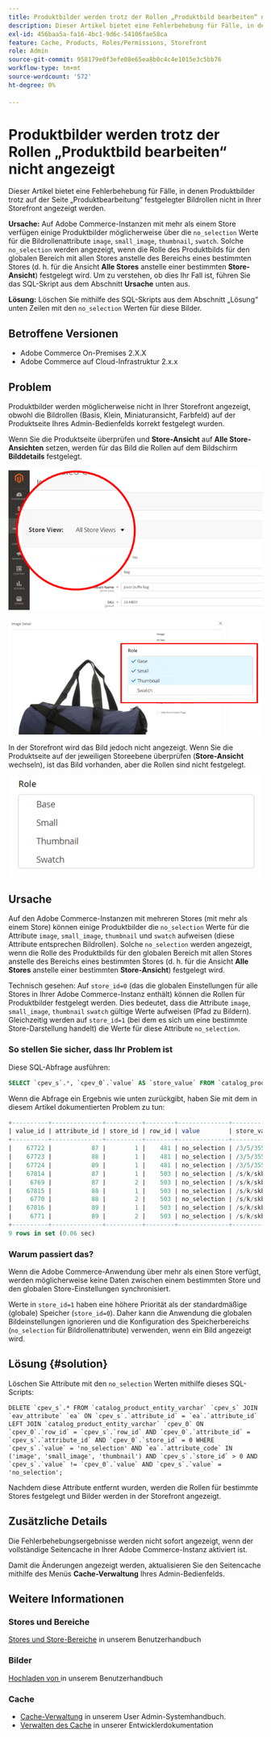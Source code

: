 ```yaml
---
title: Produktbilder werden trotz der Rollen „Produktbild bearbeiten“ nicht angezeigt
description: Dieser Artikel bietet eine Fehlerbehebung für Fälle, in denen Produktbilder trotz auf der Seite „Produktbearbeitung“ festgelegter Bildrollen nicht in Ihrer Storefront angezeigt werden.
exl-id: 456baa5a-fa16-4bc1-9d6c-54106fae58ca
feature: Cache, Products, Roles/Permissions, Storefront
role: Admin
source-git-commit: 958179e0f3efe08e65ea8b0c4c4e1015e3c5bb76
workflow-type: tm+mt
source-wordcount: '572'
ht-degree: 0%

---
```


# Produktbilder werden trotz der Rollen „Produktbild bearbeiten“ nicht angezeigt

Dieser Artikel bietet eine Fehlerbehebung für Fälle, in denen Produktbilder trotz auf der Seite „Produktbearbeitung“ festgelegter Bildrollen nicht in Ihrer Storefront angezeigt werden.

**Ursache:** Auf Adobe Commerce-Instanzen mit mehr als einem Store verfügen einige Produktbilder möglicherweise über die `no_selection` Werte für die Bildrollenattribute `image`, `small_image`, `thumbnail`, `swatch`. Solche `no_selection` werden angezeigt, wenn die Rolle des Produktbilds für den globalen Bereich mit allen Stores anstelle des Bereichs eines bestimmten Stores (d. h. für die Ansicht **Alle Stores** anstelle einer bestimmten **Store-Ansicht**) festgelegt wird. Um zu verstehen, ob dies Ihr Fall ist, führen Sie das SQL-Skript aus dem Abschnitt **Ursache** unten aus.

**Lösung:** Löschen Sie mithilfe des SQL-Skripts aus dem Abschnitt „Lösung“ unten Zeilen mit den `no_selection` Werten für diese Bilder.

## Betroffene Versionen

* Adobe Commerce On-Premises 2.X.X
* Adobe Commerce auf Cloud-Infrastruktur 2.x.x

## Problem

Produktbilder werden möglicherweise nicht in Ihrer Storefront angezeigt, obwohl die Bildrollen (Basis, Klein, Miniaturansicht, Farbfeld) auf der Produktseite Ihres Admin-Bedienfelds korrekt festgelegt wurden.

Wenn Sie die Produktseite überprüfen und **Store-Ansicht** auf **Alle Store-Ansichten** setzen, werden für das Bild die Rollen auf dem Bildschirm **Bilddetails** festgelegt.

![all_store_views.png](assets/all_store_views.png)

![image_roles.png](assets/image_roles.png)

In der Storefront wird das Bild jedoch nicht angezeigt. Wenn Sie die Produktseite auf der jeweiligen Storeebene überprüfen (**Store-Ansicht** wechseln), ist das Bild vorhanden, aber die Rollen sind nicht festgelegt.

![image_roles_not_set.png](assets/image_roles_not_set.png)

## Ursache

Auf den Adobe Commerce-Instanzen mit mehreren Stores (mit mehr als einem Store) können einige Produktbilder die `no_selection` Werte für die Attribute `image`, `small_image`, `thumbnail` und `swatch` aufweisen (diese Attribute entsprechen Bildrollen). Solche `no_selection` werden angezeigt, wenn die Rolle des Produktbilds für den globalen Bereich mit allen Stores anstelle des Bereichs eines bestimmten Stores (d. h. für die Ansicht **Alle Stores** anstelle einer bestimmten **Store-Ansicht**) festgelegt wird.

Technisch gesehen: Auf `store_id=0` (das die globalen Einstellungen für alle Stores in Ihrer Adobe Commerce-Instanz enthält) können die Rollen für Produktbilder festgelegt werden. Dies bedeutet, dass die Attribute `image`, `small_image`, `thumbnail` `swatch` gültige Werte aufweisen (Pfad zu Bildern). Gleichzeitig werden auf `store_id=1` (bei dem es sich um eine bestimmte Store-Darstellung handelt) die Werte für diese Attribute `no_selection`.

### So stellen Sie sicher, dass Ihr Problem ist

Diese SQL-Abfrage ausführen:

```sql
SELECT `cpev_s`.*, `cpev_0`.`value` AS `store_value` FROM `catalog_product_entity_varchar` `cpev_s` JOIN `eav_attribute` `ea` ON `cpev_s`.`attribute_id` = `ea`.`attribute_id` LEFT JOIN `catalog_product_entity_varchar` `cpev_0` ON `cpev_0`.`row_id` = `cpev_s`.`row_id` AND `cpev_0`.`attribute_id` = `cpev_s`.`attribute_id` AND `cpev_0`.`store_id` = 0 WHERE `cpev_s`.`value` = 'no_selection' AND `ea`.`attribute_code` IN ('image', 'small_image', 'thumbnail') AND `cpev_s`.`store_id` > 0 AND `cpev_s`.`value` != `cpev_0`.`value` AND `cpev_s`.`value` = 'no_selection';
```

Wenn die Abfrage ein Ergebnis wie unten zurückgibt, haben Sie mit dem in diesem Artikel dokumentierten Problem zu tun:

```sql
+----------+--------------+----------+--------+--------------+----------------------------+
| value_id | attribute_id | store_id | row_id | value        | store_value                |
+----------+--------------+----------+--------+--------------+----------------------------+
|    67722 |           87 |        1 |    481 | no_selection | /3/5/355sss1_main.jpg      |
|    67723 |           88 |        1 |    481 | no_selection | /3/5/355sss1_main.jpg      |
|    67724 |           89 |        1 |    481 | no_selection | /3/5/355sss1_main.jpg      |
|    67814 |           87 |        1 |    503 | no_selection | /s/k/skb2031_main.jpg      |
|     6769 |           87 |        2 |    503 | no_selection | /s/k/skb2031_main.jpg      |
|    67815 |           88 |        1 |    503 | no_selection | /s/k/skb2031_main.jpg      |
|     6770 |           88 |        2 |    503 | no_selection | /s/k/skb2031_main.jpg      |
|    67816 |           89 |        1 |    503 | no_selection | /s/k/skb2031_main.jpg      |
|     6771 |           89 |        2 |    503 | no_selection | /s/k/skb2031_main.jpg      |
+----------+--------------+----------+--------+--------------+----------------------------+
9 rows in set (0.06 sec)
```

### Warum passiert das?

Wenn die Adobe Commerce-Anwendung über mehr als einen Store verfügt, werden möglicherweise keine Daten zwischen einem bestimmten Store und den globalen Store-Einstellungen synchronisiert.

Werte in `store_id=1` haben eine höhere Priorität als der standardmäßige (globale) Speicher (`store_id=0`). Daher kann die Anwendung die globalen Bildeinstellungen ignorieren und die Konfiguration des Speicherbereichs (`no_selection` für Bildrollenattribute) verwenden, wenn ein Bild angezeigt wird.

## Lösung {#solution}

Löschen Sie Attribute mit den `no_selection` Werten mithilfe dieses SQL-Scripts:

```
DELETE `cpev_s`.* FROM `catalog_product_entity_varchar` `cpev_s` JOIN `eav_attribute` `ea` ON `cpev_s`.`attribute_id` = `ea`.`attribute_id` LEFT JOIN `catalog_product_entity_varchar` `cpev_0` ON `cpev_0`.`row_id` = `cpev_s`.`row_id` AND `cpev_0`.`attribute_id` = `cpev_s`.`attribute_id` AND `cpev_0`.`store_id` = 0 WHERE `cpev_s`.`value` = 'no_selection' AND `ea`.`attribute_code` IN ('image', 'small_image', 'thumbnail') AND `cpev_s`.`store_id` > 0 AND `cpev_s`.`value` != `cpev_0`.`value` AND `cpev_s`.`value` = 'no_selection';
```

Nachdem diese Attribute entfernt wurden, werden die Rollen für bestimmte Stores festgelegt und Bilder werden in der Storefront angezeigt.

## Zusätzliche Details

Die Fehlerbehebungsergebnisse werden nicht sofort angezeigt, wenn der vollständige Seitencache in Ihrer Adobe Commerce-Instanz aktiviert ist.

Damit die Änderungen angezeigt werden, aktualisieren Sie den Seitencache mithilfe des Menüs **Cache-Verwaltung** Ihres Admin-Bedienfelds.

## Weitere Informationen

### Stores und Bereiche

[Stores und Store-Bereiche](/docs/commerce-admin/stores-sales/site-store/stores.html) in unserem Benutzerhandbuch

### Bilder

[Hochladen von ](/docs/commerce-admin/catalog/products/digital-assets/product-image.html#upload-an-image) in unserem Benutzerhandbuch

### Cache

* [Cache-Verwaltung](/docs/commerce-admin/systems/tools/cache-management.html) in unserem User Admin-Systemhandbuch.
* [Verwalten des Cache](/docs/commerce-operations/configuration-guide/cli/manage-cache.html) in unserer Entwicklerdokumentation